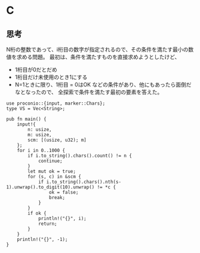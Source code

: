 # C
## 思考
N桁の整数であって、i桁目の数字が指定されるので、その条件を満たす最小の数値を求める問題。
最初は、条件を満たすものを直接求めようとしたけど、
- 1桁目が0だとだめ
- 1桁目だけ未使用のとき1にする
- N=1ときに限り、1桁目 = 0はOK
などの条件があり、他にもあったら面倒だなとなったので、
全探索で条件を満たす最初の要素を答えた。
```
use proconio::{input, marker::Chars};
type VS = Vec<String>;

pub fn main() {
    input!{
        n: usize,
        m: usize,
        scm: [(usize, u32); m]
    };
    for i in 0..1000 {
        if i.to_string().chars().count() != n {
            continue;
        }
        let mut ok = true;
        for (s, c) in &scm {
            if i.to_string().chars().nth(s-1).unwrap().to_digit(10).unwrap() != *c {
                ok = false;
                break;
            }
        }
        if ok {
            println!("{}", i);
            return;
        }
    }
    println!("{}", -1);
}
```